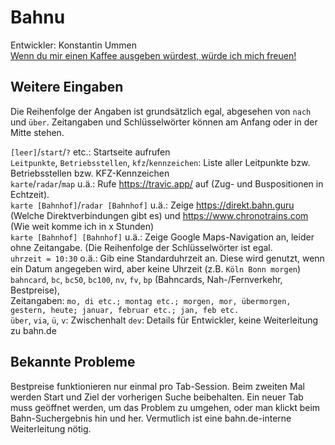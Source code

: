 
# Bahnu
Entwickler: Konstantin Ummen  
[Wenn du mir einen Kaffee ausgeben würdest, würde ich mich freuen!](https://paypal.me/ummen)

## Weitere Eingaben
Die Reihenfolge der Angaben ist grundsätzlich egal, abgesehen von `nach` und `über`. Zeitangaben und Schlüsselwörter können am Anfang oder in der Mitte stehen.  
  
`[leer]`/`start`/`?` etc.: Startseite aufrufen  
`Leitpunkte`, `Betriebsstellen`, `kfz`/`kennzeichen`: Liste aller Leitpunkte bzw. Betriebsstellen bzw. KFZ-Kennzeichen  
`karte`/`radar`/`map` u.ä.: Rufe https://travic.app/ auf (Zug- und Buspositionen in Echtzeit).  
`karte [Bahnhof]`/`radar [Bahnhof]` u.ä.: Zeige https://direkt.bahn.guru (Welche Direktverbindungen gibt es) und https://www.chronotrains.com (Wie weit komme ich in x Stunden)  
`karte [Bahnhof] [Bahnhof]` u.ä.: Zeige Google Maps-Navigation an, leider ohne Zeitangabe. (Die Reihenfolge der Schlüsselwörter ist egal.  
`uhrzeit = 10:30` o.ä.: Gib eine Standarduhrzeit an. Diese wird genutzt, wenn ein Datum angegeben wird, aber keine Uhrzeit (z.B. `Köln Bonn morgen`)  
`bahncard`, `bc`, `bc50`, `bc100`, `nv`, `fv`, `bp` (Bahncards, Nah-/Fernverkehr, Bestpreise),  
Zeitangaben: `mo, di etc.; montag etc.; morgen, mor, übermorgen, gestern, heute; januar, februar etc.; jan, feb etc.`  
`über`, `via`, `ü`, `v`: Zwischenhalt
`dev`: Details für Entwickler, keine Weiterleitung zu bahn.de

## Bekannte Probleme

Bestpreise funktionieren nur einmal pro Tab-Session. Beim zweiten Mal werden Start und Ziel der vorherigen Suche beibehalten. Ein neuer Tab muss geöffnet werden, um das Problem zu umgehen, oder man klickt beim Bahn-Suchergebnis hin und her.
Vermutlich ist eine bahn.de-interne Weiterleitung nötig.
